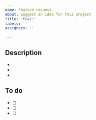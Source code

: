 ```yaml
---
name: Feature request
about: Suggest an idea for this project
title: 'Feat:'
labels: ''
assignees: ''

---
```


## Description
- 
- 
-

## To do
- [ ]
- [ ]
- [ ]
